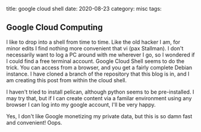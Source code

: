 title: google cloud shell
date: 2020-08-23
category: misc
tags: 


## Google Cloud Computing

I like to drop into a shell from time to time.
Like the old hacker I am, for minor edits I find nothing more convenient that vi (pax Stallman).
I don't necessarily want to log a PC around with me wherever I go, so I wondered if I could find a free terminal account.
Google Cloud Shell seems to do the trick.
You can access from a browser, and you get a fairly complete Debian instance.
I have cloned a branch of the repository that this blog is in, and I am creating this post from within the cloud shell.

I haven't tried to install pelican, although python seems to be pre-installed. 
I may try that, but if I can create content via a familar environment using any browser I can log into my google account,
I'll be very happy.

Yes, I don't like Google monetizing my private data, but this is so damn fast and convenient!
Oops.


